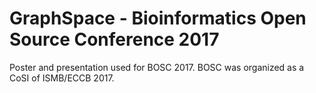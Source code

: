 # GraphSpace - Bioinformatics Open Source Conference 2017

Poster and presentation used for BOSC 2017. BOSC was organized as a CoSI of ISMB/ECCB 2017.
